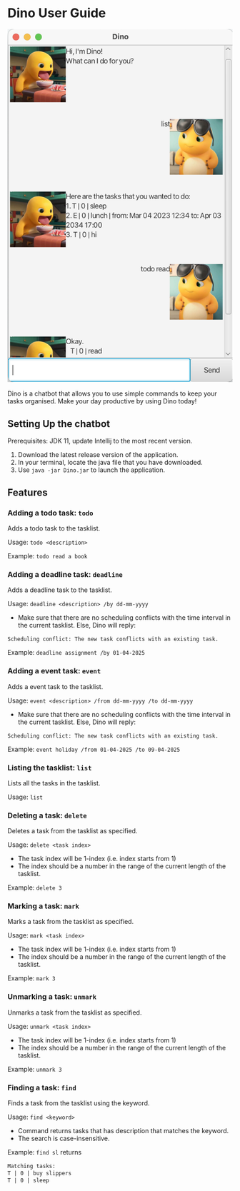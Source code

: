 # Dino User Guide

![Ui.png](Ui.png)

Dino is a chatbot that allows you to use simple commands to keep your tasks organised.
Make your day productive by using Dino today! 

## Setting Up the chatbot
Prerequisites: JDK 11, update Intellij to the most recent version.

1. Download the latest release version of the application.
2. In your terminal, locate the java file that you have downloaded.
3. Use `java -jar Dino.jar` to launch the application. 


## Features

### Adding a todo task: `todo`
Adds a todo task to the tasklist.

Usage: `todo <description>`

Example: 
`todo read a book`

### Adding a deadline task: `deadline`
Adds a deadline task to the tasklist.

Usage: `deadline <description> /by dd-mm-yyyy`

- Make sure that there are no scheduling conflicts with the time interval
in the current tasklist. Else, Dino will reply:
```angular2html
Scheduling conflict: The new task conflicts with an existing task.
```

Example:
`deadline assignment /by 01-04-2025`

### Adding a event task: `event`
Adds a event task to the tasklist.

Usage: `event <description> /from dd-mm-yyyy /to dd-mm-yyyy`
- Make sure that there are no scheduling conflicts with the time interval
  in the current tasklist. Else, Dino will reply:
```angular2html
Scheduling conflict: The new task conflicts with an existing task.
```

Example:
`event holiday /from 01-04-2025 /to 09-04-2025`

### Listing the tasklist: `list`
Lists all the tasks in the tasklist.

Usage: `list`

### Deleting a task: `delete`
Deletes a task from the tasklist as specified.

Usage: `delete <task index>`

- The task index will be 1-index (i.e. index starts from 1)
- The index should be a number in the range of the current length of the tasklist.

Example:
`delete 3`

### Marking a task: `mark`
Marks a task from the tasklist as specified.

Usage: `mark <task index>`

- The task index will be 1-index (i.e. index starts from 1)
- The index should be a number in the range of the current length of the tasklist.

Example:
`mark 3`

### Unmarking a task: `unmark`
Unmarks a task from the tasklist as specified.

Usage: `unmark <task index>`

- The task index will be 1-index (i.e. index starts from 1)
- The index should be a number in the range of the current length of the tasklist.

Example:
`unmark 3`

### Finding a task: `find`
Finds a task from the tasklist using the keyword.

Usage: `find <keyword>`

- Command returns tasks that has description that matches the keyword.
- The search is case-insensitive.

Example:
`find sl` returns
```angular2html
Matching tasks:
T | 0 | buy slippers
T | 0 | sleep
```
